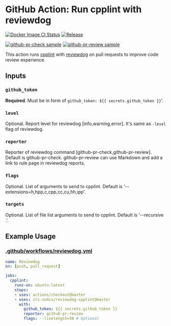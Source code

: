 # GitHub Action: Run cpplint with reviewdog

[![Docker Image CI Status](https://github.com/srz-zumix/reviewdog-cpplint/workflows/Docker%20Image%20CI/badge.svg?branch=master)](https://github.com/srz-zumix/iutest/actions)
[![Release](https://img.shields.io/github/release/srz-zumix/reviewdog-cpplint.svg?maxAge=43200)](https://github.com/srz-zumix/reviewdog-cpplint/releases)

[![github-pr-check sample](https://user-images.githubusercontent.com/1439172/67361002-68025080-f5a2-11e9-97b7-530d0531edb4.png)](https://github.com/srz-zumix/reviewdog-cpplint/pull/4)
[![github-pr-review sample](https://user-images.githubusercontent.com/1439172/67361077-9c760c80-f5a2-11e9-98e4-975052cd6fd4.png)](https://github.com/srz-zumix/reviewdog-cpplint/pull/4)


This action runs [cpplint](https://pypi.org/project/cpplint/) with [reviewdog](https://github.com/reviewdog/reviewdog) on pull requests to improve code review experience.

## Inputs

### `github_token`

**Required**. Must be in form of `github_token: ${{ secrets.github_token }}`'.

### `level`

Optional. Report level for reviewdog [info,warning,error].
It's same as `-level` flag of reviewdog.

### `reporter`

Reporter of reviewdog command [github-pr-check,github-pr-review].
Default is github-pr-check.
github-pr-review can use Markdown and add a link to rule page in reviewdog reports.

### `flags`

Optional. List of arguments to send to cpplint.
Default is '--extensions=h,hpp,c,cpp,cc,cu,hh,ipp'.

### `targets`

Optional. List of file list arguments to send to cpplint.
Default is '--recursive .'.

## Example Usage

### [.github/workflows/reviewdog.yml](.github/workflows/reviewdog.yml)

```yml
name: Reviewdog
on: [push, pull_request]

jobs:
  cpplint:
    runs-on: ubuntu-latest
    steps:
    - uses: actions/checkout@master
    - uses: srz-zumix/reviewdog-cpplint@master
      with:
        github_token: ${{ secrets.github_token }}
        reporter: github-pr-review
        flags: --linelength=50 # Optional
```

